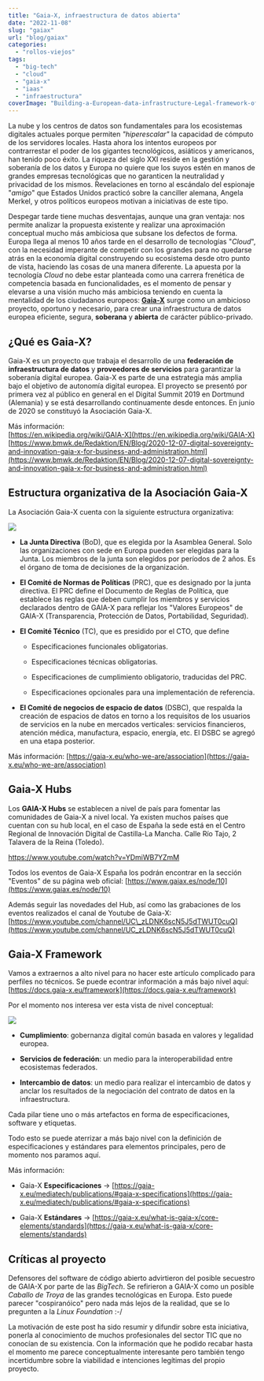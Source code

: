 ```yaml
---
title: "Gaia-X, infraestructura de datos abierta"
date: "2022-11-08"
slug: "gaiax"
url: "blog/gaiax"
categories: 
  - "rollos-viejos"
tags: 
  - "big-tech"
  - "cloud"
  - "gaia-x"
  - "iaas"
  - "infraestructura"
coverImage: "Building-a-European-data-infrastructure-Legal-framework-of-GAIA-X.png"
---
```


La nube y los centros de datos son fundamentales para los ecosistemas digitales actuales porque permiten _"hiperescalar"_ la capacidad de cómputo de los servidores locales. Hasta ahora los intentos europeos por contrarrestar el poder de los gigantes tecnológicos, asiáticos y americanos, han tenido poco éxito. La riqueza del siglo XXI reside en la gestión y soberanía de los datos y Europa no quiere que los suyos estén en manos de grandes empresas tecnológicas que no garanticen la neutralidad y privacidad de los mismos. Revelaciones en torno al escándalo del espionaje "_amigo_" que Estados Unidos practicó sobre la canciller alemana, Angela Merkel, y otros políticos europeos motivan a iniciativas de este tipo.

Despegar tarde tiene muchas desventajas, aunque una gran ventaja: nos permite analizar la propuesta existente y realizar una aproximación conceptual mucho más ambiciosa que subsane los defectos de forma. Europa llega al menos 10 años tarde en el desarrollo de tecnologías "_Cloud_", con la necesidad imperante de competir con los grandes para no quedarse atrás en la economía digital construyendo su ecosistema desde otro punto de vista, haciendo las cosas de una manera diferente. La apuesta por la tecnología _Cloud_ no debe estar planteada como una carrera frenética de competencia basada en funcionalidades, es el momento de pensar y elevarse a una visión mucho más ambiciosa teniendo en cuenta la mentalidad de los ciudadanos europeos: **[Gaia-X](https://gaia-x.eu/)** surge como un ambicioso proyecto, oportuno y necesario, para crear una infraestructura de datos europea eficiente, segura, **soberana** y **abierta** de carácter público-privado.

## ¿Qué es Gaia-X?

Gaia-X es un proyecto que trabaja el desarrollo de una **federación de infraestructura de datos** y **proveedores de servicios** para garantizar la soberanía digital europea. Gaia-X es parte de una estrategia más amplia bajo el objetivo de autonomía digital europea. El proyecto se presentó por primera vez al público en general en el Digital Summit 2019 en Dortmund (Alemania) y se está desarrollando continuamente desde entonces. En junio de 2020 se constituyó la Asociación Gaia-X.

Más información:  
[https://en.wikipedia.org/wiki/GAIA-X](https://en.wikipedia.org/wiki/GAIA-X)  
[https://www.bmwk.de/Redaktion/EN/Blog/2020-12-07-digital-sovereignty-and-innovation-gaia-x-for-business-and-administration.html](https://www.bmwk.de/Redaktion/EN/Blog/2020-12-07-digital-sovereignty-and-innovation-gaia-x-for-business-and-administration.html)

## Estructura organizativa de la Asociación Gaia-X

La Asociación Gaia-X cuenta con la siguiente estructura organizativa:

![](images/gaiax-organization-body-1024x541.png)

- **La Junta Directiva** (BoD), que es elegida por la Asamblea General. Solo las organizaciones con sede en Europa pueden ser elegidas para la Junta. Los miembros de la junta son elegidos por períodos de 2 años. Es el órgano de toma de decisiones de la organización.

- **El Comité de Normas de Políticas** (PRC), que es designado por la junta directiva. El PRC define el Documento de Reglas de Política, que establece las reglas que deben cumplir los miembros y servicios declarados dentro de GAIA-X para reflejar los "Valores Europeos" de GAIA-X (Transparencia, Protección de Datos, Portabilidad, Seguridad).

- **El Comité Técnico** (TC), que es presidido por el CTO, que define
    - Especificaciones funcionales obligatorias.
    
    - Especificaciones técnicas obligatorias.
    
    - Especificaciones de cumplimiento obligatorio, traducidas del PRC.
    
    - Especificaciones opcionales para una implementación de referencia.

- **El Comité de negocios de espacio de datos** (DSBC), que respalda la creación de espacios de datos en torno a los requisitos de los usuarios de servicios en la nube en mercados verticales: servicios financieros, atención médica, manufactura, espacio, energía, etc. El DSBC se agregó en una etapa posterior.

Más información: [https://gaia-x.eu/who-we-are/association](https://gaia-x.eu/who-we-are/association)

## Gaia-X Hubs

Los **GAIA-X Hubs** se establecen a nivel de país para fomentar las comunidades de Gaia-X a nivel local. Ya existen muchos países que cuentan con su hub local, en el caso de España la sede está en el Centro Regional de Innovación Digital de Castilla-La Mancha. Calle Río Tajo, 2 Talavera de la Reina (Toledo).

https://www.youtube.com/watch?v=YDmiWB7YZmM

Todos los eventos de Gaia-X España los podrán encontrar en la sección "Eventos" de su página web oficial: [https://www.gaiax.es/node/10](https://www.gaiax.es/node/10)

Además seguir las novedades del Hub, así como las grabaciones de los eventos realizados el canal de Youtube de Gaia-X: [https://www.youtube.com/channel/UC\_zLDNK6scN5J5dTWUT0cuQ](https://www.youtube.com/channel/UC_zLDNK6scN5J5dTWUT0cuQ)

## Gaia-X Framework

Vamos a extraernos a alto nivel para no hacer este artículo complicado para perfiles no técnicos. Se puede econtrar información a más bajo nivel aquí: [https://docs.gaia-x.eu/framework](https://docs.gaia-x.eu/framework)

Por el momento nos interesa ver esta vista de nivel conceptual:

![](images/gaiax-data-ecosystem-1024x741.png)

- **Cumplimiento**: gobernanza digital común basada en valores y legalidad europea.

- **Servicios de federación**: un medio para la interoperabilidad entre ecosistemas federados.

- **Intercambio de datos**: un medio para realizar el intercambio de datos y anclar los resultados de la negociación del contrato de datos en la infraestructura.
    

Cada pilar tiene uno o más artefactos en forma de especificaciones, software y etiquetas.

Todo esto se puede aterrizar a más bajo nivel con la definición de especificaciones y estándares para elementos principales, pero de momento nos paramos aquí.  
  
Más información:

- Gaia-X **Especificaciones** → [https://gaia-x.eu/mediatech/publications/#gaia-x-specifications](https://gaia-x.eu/mediatech/publications/#gaia-x-specifications)

- Gaia-X **Estándares** → [https://gaia-x.eu/what-is-gaia-x/core-elements/standards](https://gaia-x.eu/what-is-gaia-x/core-elements/standards)

## Críticas al proyecto

Defensores del software de código abierto advirtieron del posible secuestro de GAIA-X por parte de las _BigTech_. Se refirieron a GAIA-X como un posible _Caballo de Troya_ de las grandes tecnológicas en Europa. Esto puede parecer "cospiranóico" pero nada más lejos de la realidad, que se lo pregunten a la _Linux Foundation_ :-/

La motivación de este post ha sido resumir y difundir sobre esta iniciativa, ponerla al conocimiento de muchos profesionales del sector TIC que no conocían de su existencia. Con la información que he podido recabar hasta el momento me parece conceptualmente interesante pero también tengo incertidumbre sobre la viabilidad e intenciones legítimas del propio proyecto.
